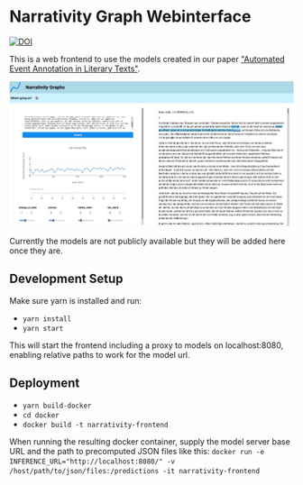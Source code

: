 # Narrativity Graph Webinterface
[![DOI](https://zenodo.org/badge/462383048.svg)](https://zenodo.org/badge/latestdoi/462383048)

This is a web frontend to use the models created in our paper ["Automated Event Annotation in Literary Texts"](https://www.inf.uni-hamburg.de/en/inst/ab/lt/publications/2021-vauth-hatzel-chr.pdf).

![Screenshot](/img/screenshot.png)

Currently the models are not publicly available but they will be added here once they are.

## Development Setup
Make sure yarn is installed and run:
* `yarn install`
* `yarn start`

This will start the frontend including a proxy to models on localhost:8080, enabling relative paths to work for the model url.


## Deployment
* `yarn build-docker`
* `cd docker`
* `docker build -t narrativity-frontend`

When running the resulting docker container, supply the model server base URL and the path to precomputed JSON files like this:
`docker run -e INFERENCE_URL="http://localhost:8080/" -v /host/path/to/json/files:/predictions -it narrativity-frontend`